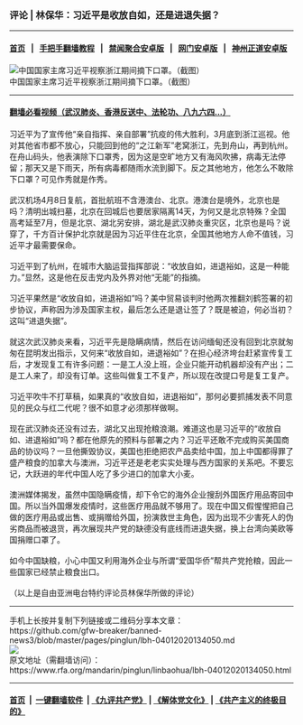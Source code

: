 ### 评论 | 林保华：习近平是收放自如，还是进退失据？ 
------------------------

#### [首页](https://github.com/gfw-breaker/banned-news3/blob/master/README.md) &nbsp;&nbsp;|&nbsp;&nbsp; [手把手翻墙教程](https://github.com/gfw-breaker/guides/wiki) &nbsp;&nbsp;|&nbsp;&nbsp; [禁闻聚合安卓版](https://github.com/gfw-breaker/bn-android) &nbsp;&nbsp;|&nbsp;&nbsp; [网门安卓版](https://github.com/oGate2/oGate) &nbsp;&nbsp;|&nbsp;&nbsp; [神州正道安卓版](https://github.com/SzzdOgate/update) 



<div id="headerimg">
 <img alt="中国国家主席习近平视察浙江期间摘下口罩。（截图）" src="https://www.rfa.org/mandarin/pinglun/linbaohua/lbh-04012020134050.html/1585652302-5e83224e49682.jpg/image" title="中国国家主席习近平视察浙江期间摘下口罩。（截图）"/>
 <div id="headerimgcontents">
  <div id="headerimgcaption">
   <span>
    中国国家主席习近平视察浙江期间摘下口罩。（截图）
   </span>
   <!-- zoomattribute -->
  </div>
  <!-- headerimgcaption -->
 </div>
 <!-- headerimagecontents -->
</div>

<hr/>


#### [翻墙必看视频（武汉肺炎、香港反送中、法轮功、八九六四...）](https://github.com/gfw-breaker/banned-news3/blob/master/pages/link3.md)

<div id="storytext">
 <div>
  <div class="slot_header">
  </div>
 </div>
 <p>
  习近平为了宣传他“亲自指挥、亲自部署”抗疫的伟大胜利，3月底到浙江巡视。他对其他省市都不放心，只能回到他的“之江新军”老窝浙江，先到舟山，再到杭州。在舟山码头，他表演除下口罩秀，因为这是空旷地方又有海风吹拂，病毒无法停留；那天又是下雨天，所有病毒都随雨水流到脚下。反之其他地方，他怎么不敢除下口罩？可见作秀就是作秀。
  <br/>
  <br/>
  武汉机场4月8日复航，首批航班不含港澳台、北京。港澳台是境外，北京也是吗？清明出城扫墓，北京在回城后也要居家隔离14天，为何又是北京特殊？全国高考延至7月，但是北京、湖北另安排，湖北是武汉肺炎重灾区，北京也是吗？说穿了，千方百计保护北京就是因为习近平住在北京，全国其他地方人命不值钱，习近平才最需要保命。
  <br/>
  <br/>
  习近平到了杭州，在城市大脑运营指挥部说：“收放自如，进退裕如，这是一种能力。”显然，这是他在反击党内及外界对他“无能”的指摘。
  <br/>
  <br/>
  习近平果然是“收放自如，进退裕如”吗？美中贸易谈判时他两次推翻刘鹤签署的初步协议，声称因为涉及国家主权，最后怎么还是退让签了？既是被迫，何必当初？这叫“进退失据”。
  <br/>
  <br/>
  就这次武汉肺炎来看，习近平先是隐瞒病情，然后在访问缅甸还没有回到北京就匆匆在昆明发出指示，又何来“收放自如，进退裕如”？在担心经济垮台赶紧宣传复工后，才发现复工有许多问题：一是工人没上班，企业只能开动机器却没有产出；二是工人来了，却没有订单。这些叫做复工不复产，所以现在改提口号是复工复产。
  <br/>
  <br/>
  习近平吹牛不打草稿，如果真的“收放自如，进退裕如”，那何必要抓捕发表不同意见的民众与红二代呢？很不如意才必须那样做啊。
  <br/>
  <br/>
  现在武汉肺炎还没有过去，湖北又出现抢粮浪潮。难道这也是习近平的“收放自如、进退裕如”吗？都在他原先的预料与部署之内？习近平还敢不完成购买美国商品的协议吗？一旦他撕毁协议，美国也拒绝把农产品卖给中国，加上中国都得罪了盛产粮食的加拿大与澳洲，习近平还是老老实实处理与西方国家的关系吧。不要忘记，大跃进的年代中国人吃了多少进口的加拿大小麦。
  <br/>
  <br/>
  澳洲媒体揭发，虽然中国隐瞒疫情，却下令它的海外企业搜刮外国医疗用品寄回中国。所以当外国爆发疫情时，这些医疗用品就不够用了。现在中国又假惺惺把自己做的医疗用品或出售、或捐赠给外国，扮演救世主角色，因为出现不少害死人的伪劣商品而被退货，再次展现共产党的缺德没有底线而进退失据，换上台湾向美欧等国捐赠口罩了。
  <br/>
  <br/>
  如今中国缺粮，小心中国又利用海外企业与所谓“爱国华侨”帮共产党抢粮，因此一些国家已经禁止粮食出口。
  <br/>
  <br/>
  （以上是自由亚洲电台特约评论员林保华所做的评论）
 </p>
</div>

<hr/>
手机上长按并复制下列链接或二维码分享本文章：<br/>
https://github.com/gfw-breaker/banned-news3/blob/master/pages/pinglun/lbh-04012020134050.md <br/>
<a href='https://github.com/gfw-breaker/banned-news3/blob/master/pages/pinglun/lbh-04012020134050.md'><img src='https://github.com/gfw-breaker/banned-news3/blob/master/pages/pinglun/lbh-04012020134050.md.png'/></a> <br/>
原文地址（需翻墙访问）：https://www.rfa.org/mandarin/pinglun/linbaohua/lbh-04012020134050.html


------------------------
#### [首页](https://github.com/gfw-breaker/banned-news3/blob/master/README.md) &nbsp;|&nbsp; [一键翻墙软件](https://github.com/gfw-breaker/nogfw/blob/master/README.md) &nbsp;| [《九评共产党》](https://github.com/gfw-breaker/9ping.md/blob/master/README.md#九评之一评共产党是什么) | [《解体党文化》](https://github.com/gfw-breaker/jtdwh.md/blob/master/README.md) | [《共产主义的终极目的》](https://github.com/gfw-breaker/gczydzjmd.md/blob/master/README.md)


<img src='http://gfw-breaker.win/banned-news3/pages/pinglun/lbh-04012020134050.md' width='0px' height='0px'/>